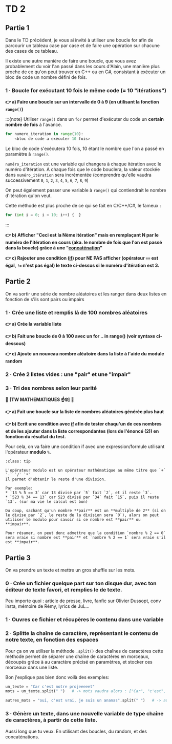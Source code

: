 # TD 2

## Partie 1

Dans le TD précédent, je vous ai invité à utiliser une boucle for afin de parcourir un tableau case par case et de faire une opération sur chacune des cases de ce tableau.

Il existe une autre manière de faire une boucle, que vous avez probablement du voir l'an passé dans les cours d'Alain, une manière plus proche de ce qu'on peut trouver en C++ ou en C#, consistant à exécuter un bloc de code un nombre défini de fois.

### 1 · Boucle for exécutant 10 fois le même code (= 10 "itérations")

**👉 a) Faire une boucle sur un intervalle de 0 à 9 (en utilisant la fonction `range()`)**

:::{note}
Utiliser `range()` dans un `for` permet d'exécuter du code un **certain nombre de fois** à l'avance.

```python
for numero_iteration in range(10):
	<bloc de code a exécuter 10 fois>
```

Le bloc de code s'exécutera 10 fois, 10 étant le nombre que l'on a passé en paramètre à `range()`.

`numéro_iteration` est une variable qui changera à chaque itération avec le numéro d'itération.
A chaque fois que le code bouclera, la valeur stockée dans `numéro_itération` sera incrémentée (comprendre qu'elle vaudra successivement `0`, `1`, `2`, `3`, `4`, `5`, `6`, `7`, `8`, `9`)

On peut également passer une variable à `range()` qui contiendrait le nombre d'itération qu'on veut.

Cette méthode est plus proche de ce qui se fait en C/C++/C#, le fameux :

```python
for (int i = 0; i < 10; i++) {  }
```
:::

**👉 b) Afficher "Ceci est la Nème itération" mais en remplaçant N par le numéro de l'itération en cours (aka. le nombre de fois que l'on est passé dans la boucle) grâce à une "[concaténation](cours.md#la-concaténation)"**

**👉 c) Rajouter une condition ([if](./cours.md#condition)) pour NE PAS afficher (opérateur `==` est égal, `!=` n'est pas égal) le texte ci-dessus si le numéro d'itération est 3.**


## Partie 2

On va sortir une série de nombre aléatoires et les ranger dans deux listes en fonction de s'ils sont pairs ou impairs

### 1 · Crée une liste et remplis là de 100 nombres aléatoires

**👉 a) Crée la variable liste**

**👉 b) Fait une boucle de 0 à 100 avec un for .. in range() (voir syntaxe ci-dessous)**

**👉 c) Ajoute un nouveau nombre aléatoire dans la liste à l'aide du module random**


### 2 · Crée 2 listes vides : une "pair" et une "impair"

### 3 · Tri des nombres selon leur parité

🚨 **[TW MATHEMATIQUES ☝️🤓]** 🚨

**👉 a) Fait une boucle sur la liste de nombres aléatoires générée plus haut**

**👉 b) Ecrit une condition avec [if](./cours.md#condition) afin de tester chaqu'un de ces nombres et de les ajouter dans la liste correspondantes (lors de l'énoncé (2)) en fonction du résultat du test.**

Pour cela, on va faire une condition if avec une expression/formule utilisant l'opérateur **modulo** `%`.

```{admonition} Astuce
:class: tip
   
L'opérateur modulo est un opérateur mathématique au même titre que `+` `-` `/` `*`
Il permet d'obtenir le reste d'une division.

Par exemple:
* `13 % 5 == 3` car 13 divisé par `5` fait `2`, et il reste `3`.
* `523 % 34 == 13` car 523 divisé par `34` fait `15`, puis il reste `13`. (sur ma vie le calcul est bon)

Du coup, sachant qu'un nombre **pair** est un **multiple de 2** (si on le divise par `2`, le reste de la division sera `0`), alors on peut utiliser le modulo pour savoir si ce nombre est **pair** ou **impair**.

Pour résumer, on peut donc admettre que la condition `nombre % 2 == 0` sera vraie si nombre est **pair** et `nombre % 2 == 1` sera vraie s'il est **impair**.
```


## Partie 3

On va prendre un texte et mettre un gros shuffle sur les mots.

### 0 · Crée un fichier quelque part sur ton disque dur, avec ton éditeur de texte favori, et remplies le de texte.

Peu importe quoi : article de presse, livre, fanfic sur Olivier Dussopt, conv insta, mémoire de Rémy, lyrics de JuL...

### 1 · Ouvres ce fichier et récupères le contenu dans une variable

### 2 · Splitte la chaîne de caractère, représentant le contenu de notre texte, en fonction des espaces

Pour ça on va utiliser la méthode `.split()` des chaînes de caractères cette méthode permet de séparer une chaîne de caractères en morceaux, découpés grâce à au caractère précisé en paramètres, et stocker ces morceaux dans une liste.

Bon j'explique pas bien donc voilà des exemples:

```python
un_texte = "Car c'est notre projeeeeet"
mots = un_texte.split(" ")   # -> mots vaudra alors : ["Car", "c'est", "notre", "projeeeeet"]

autres_mots = "oui, c'est vrai, je suis un ananas".split(" ")   # -> autres_mots vaudra : ["oui,", "c'est", "vrai,", "je", "suis", "un", "ananas"]
```

### 3 · Génère un texte, dans une nouvelle variable de type chaîne de caractères, à partir de cette liste.

Aussi long que tu veux. En utilisant des boucles, du random, et des concaténations.
